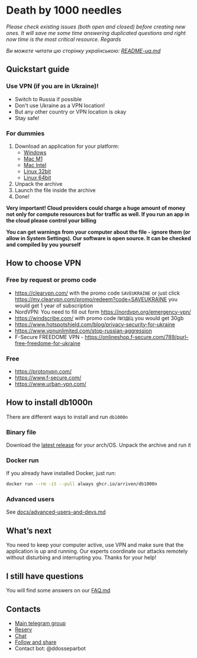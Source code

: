 # Death by 1000 needles

_Please check existing issues (both open and closed) before creating new ones. It will save me some time answering duplicated questions and right now time is the most critical resource. Regards_

_Ви можете читати цю сторінку українською: [README-ua.md](README-ua.md)_

## Quickstart guide

### Use VPN (if you are in Ukraine)!

- Switch to Russia if possible
- Don't use Ukraine as a VPN location!
- But any other country or VPN location is okay
- Stay safe!

### For dummies

1. Download an application for your platform:
   - [Windows](https://github.com/Arriven/db1000n/releases/download/v0.5.17/db1000n-v0.5.17-windows-386.zip)
   - [Mac M1](https://github.com/Arriven/db1000n/releases/download/v0.5.17/db1000n-v0.5.17-darwin-arm64.tar.gz)
   - [Mac Intel](https://github.com/Arriven/db1000n/releases/download/v0.5.17/db1000n-v0.5.17-darwin-amd64.tar.gz)
   - [Linux 32bit](https://github.com/Arriven/db1000n/releases/download/v0.5.17/db1000n-v0.5.17-linux-386.zip)
   - [Linux 64bit](https://github.com/Arriven/db1000n/releases/download/v0.5.17/db1000n-v0.5.17-linux-amd64.tar.gz)
2. Unpack the archive
3. Launch the file inside the archive
4. Done!

**Very important! Cloud providers could charge a huge amount of money not only for compute resources but for traffic as well. If you run an app in the cloud please control your billing**

**You can get warnings from your computer about the file - ignore them (or allow in System Settings). Our software is open source. It can be checked and compiled by you yourself**

## How to choose VPN

### Free by request or promo code

- https://clearvpn.com/ with the promo code `SAVEUKRAINE` or just click https://my.clearvpn.com/promo/redeem?code=SAVEUKRAINE you would get 1 year of subscription
- NordVPN: You need to fill out form https://nordvpn.org/emergency-vpn/
- https://windscribe.com/ with promo code `ПИЗДЕЦ` you would get 30gb
- https://www.hotspotshield.com/blog/privacy-security-for-ukraine
- https://www.vpnunlimited.com/stop-russian-aggression
- F-Secure FREEDOME VPN - https://onlineshop.f-secure.com/789/purl-free-freedome-for-ukraine

### Free

- https://protonvpn.com/
- https://www.f-secure.com/
- https://www.urban-vpn.com/

## How to install db1000n

There are different ways to install and run `db1000n`

### Binary file

Download the [latest release](https://github.com/Arriven/db1000n/releases/latest) for your arch/OS.
Unpack the archive and run it

### Docker run

If you already have installed Docker, just run:

```bash
docker run --rm -it --pull always ghcr.io/arriven/db1000n
```

### Advanced users

See [docs/advanced-users-and-devs.md](docs/advanced-users-and-devs.md)

## What’s next

You need to keep your computer active, use VPN and make sure that the application is up and running.
Our experts coordinate our attacks remotely without disturbing and interrupting you.
Thanks for your help!

## I still have questions

You will find some answers on our [FAQ.md](FAQ.md)

## Contacts

- [Main telegram group](https://t.me/ddos_separ)
- [Reserv](https://t.me/+z_-Tk4zT4IxmNGQy)
- [Chat](https://t.me/+9GPKhDPGHPAzZjdi)
- [Follow and share](https://instagram.com/ddos_attack_separ)
- Contact bot: @ddosseparbot
